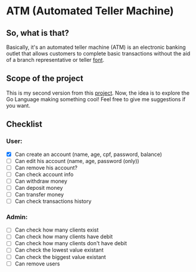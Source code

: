 # ATM (Automated Teller Machine)

## So, what is that?
Basically, it's an automated teller machine (ATM) is an electronic banking outlet that allows customers to complete basic transactions without the aid of a branch representative or teller [font](https://www.investopedia.com/terms/a/atm.asp#:~:text=An%20automated%20teller%20machine%20(ATM)%20is%20an%20electronic%20banking%20outlet,a%20branch%20representative%20or%20teller.&text=Fees%20are%20commonly%20charged%20for,the%20ATM%2C%20or%20by%20both.).

## Scope of the project
This is my second version from this [project](https://github.com/igoreineck/atm-box). Now, the idea is to explore the Go Language making something cool! Feel free to give me suggestions if you want.

## Checklist

### User:
  - [x] Can create an account (name, age, cpf, password, balance)
  - [ ] Can edit his account (name, age, password (only))
  - [ ] Can remove his account?
  - [ ] Can check account info
  - [ ] Can withdraw money
  - [ ] Can deposit money
  - [ ] Can transfer money
  - [ ] Can check transactions history

### Admin:
  - [ ] Can check how many clients exist
  - [ ] Can check how many clients have debit
  - [ ] Can check how many clients don't have debit
  - [ ] Can check the lowest value existant
  - [ ] Can check the biggest value existant
  - [ ] Can remove users
